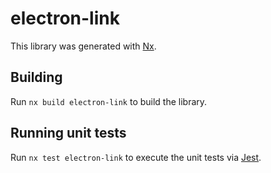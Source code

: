 # electron-link

This library was generated with [Nx](https://nx.dev).

## Building

Run `nx build electron-link` to build the library.

## Running unit tests

Run `nx test electron-link` to execute the unit tests via [Jest](https://jestjs.io).
